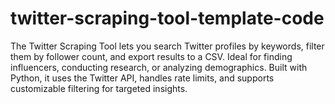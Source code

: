 # twitter-scraping-tool-template-code
The Twitter Scraping Tool lets you search Twitter profiles by keywords, filter them by follower count, and export results to a CSV. Ideal for finding influencers, conducting research, or analyzing demographics. Built with Python, it uses the Twitter API, handles rate limits, and supports customizable filtering for targeted insights.
